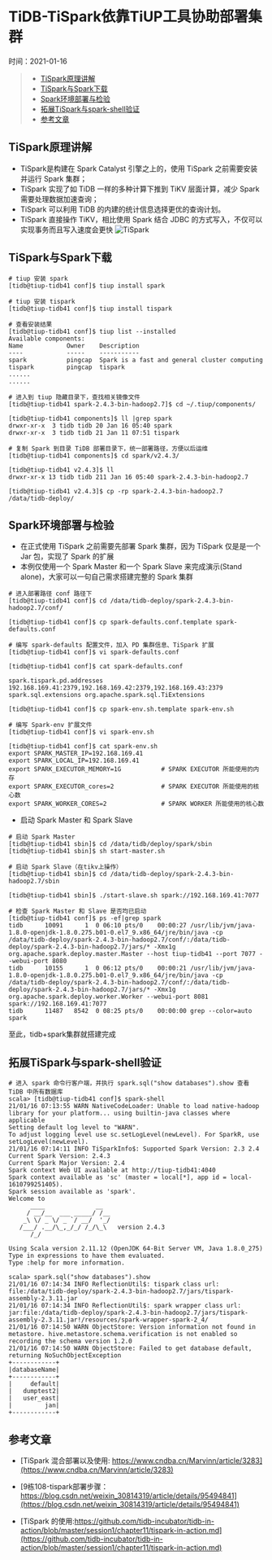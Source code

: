 # TiDB-TiSpark依靠TiUP工具协助部署集群
时间：2021-01-16

> - [TiSpark原理讲解](#TiSpark原理讲解)  
> - [TiSpark与Spark下载](#TiSpark与Spark下载)  
> - [Spark环境部署与检验](#Spark环境部署与检验)  
> - [拓展TiSpark与spark-shell验证](#拓展TiSpark与spark-shell验证)  
> - [参考文章](#参考文章)

## TiSpark原理讲解
 - TiSpark是构建在 Spark Catalyst 引擎之上的，使用 TiSpark 之前需要安装并运行 Spark 集群；   
 - TiSpark 实现了如 TiDB 一样的多种计算下推到 TiKV 层面计算，减少 Spark 需要处理数据加速查询；  
 - TiSpark 可以利用 TiDB 的内建的统计信息选择更优的查询计划。  
 - TiSpark 直接操作 TiKV，相比使用 Spark 结合 JDBC 的方式写入，不仅可以实现事务而且写入速度会更快
![TiSpark](https://download.pingcap.com/images/docs-cn/tispark-architecture.png)

## TiSpark与Spark下载
```shell
# tiup 安装 spark
[tidb@tiup-tidb41 conf]$ tiup install spark

# tiup 安装 tispark
[tidb@tiup-tidb41 conf]$ tiup install tispark

# 查看安装结果
[tidb@tiup-tidb41 conf]$ tiup list --installed
Available components:
Name            Owner    Description
----            -----    -----------
spark           pingcap  Spark is a fast and general cluster computing 
tispark         pingcap  tispark
......
......

# 进入到 tiup 隐藏目录下，查找相关镜像文件
[tidb@tiup-tidb41 spark-2.4.3-bin-hadoop2.7]$ cd ~/.tiup/components/

[tidb@tiup-tidb41 components]$ ll |grep spark
drwxr-xr-x  3 tidb tidb 20 Jan 16 05:40 spark
drwxr-xr-x  3 tidb tidb 21 Jan 11 07:51 tispark

# 复制 Spark 到目录 TiDB 部署目录下，统一部署路径，方便以后运维
[tidb@tiup-tidb41 components]$ cd spark/v2.4.3/

[tidb@tiup-tidb41 v2.4.3]$ ll
drwxr-xr-x 13 tidb tidb 211 Jan 16 05:40 spark-2.4.3-bin-hadoop2.7

[tidb@tiup-tidb41 v2.4.3]$ cp -rp spark-2.4.3-bin-hadoop2.7 /data/tidb-deploy/
```

## Spark环境部署与检验
 - 在正式使用 TiSpark 之前需要先部署 Spark 集群，因为 TiSpark 仅是是一个 Jar 包，实现了 Spark 的扩展  
 - 本例仅使用一个 Spark Master 和一个 Spark Slave 来完成演示(Stand alone)，大家可以一句自己需求搭建完整的 Spark 集群  
```shell
# 进入部署路径 conf 路径下
[tidb@tiup-tidb41 conf]$ cd /data/tidb-deploy/spark-2.4.3-bin-hadoop2.7/conf/

[tidb@tiup-tidb41 conf]$ cp spark-defaults.conf.template spark-defaults.conf

# 编写 spark-defaults 配置文件，加入 PD 集群信息、TiSpark 扩展
[tidb@tiup-tidb41 conf]$ vi spark-defaults.conf

[tidb@tiup-tidb41 conf]$ cat spark-defaults.conf

spark.tispark.pd.addresses 192.168.169.41:2379,192.168.169.42:2379,192.168.169.43:2379
spark.sql.extensions org.apache.spark.sql.TiExtensions

[tidb@tiup-tidb41 conf]$ cp spark-env.sh.template spark-env.sh

# 编写 Spark-env 扩展文件
[tidb@tiup-tidb41 conf]$ vi spark-env.sh

[tidb@tiup-tidb41 conf]$ cat spark-env.sh
export SPARK_MASTER_IP=192.168.169.41
export SPARK_LOCAL_IP=192.168.169.41
export SPARK_EXECUTOR_MEMORY=1G           # SPARK EXECUTOR 所能使用的内存
export SPARK_EXECUTOR_cores=2             # SPARK EXECUTOR 所能使用的核心数
export SPARK_WORKER_CORES=2               # SPARK WORKER 所能使用的核心数
```

 - 启动 Spark Master 和 Spark Slave
```shell
# 启动 Spark Master
[tidb@tiup-tidb41 sbin]$ cd /data/tidb/deploy/spark/sbin
[tidb@tiup-tidb41 sbin]$ sh start-master.sh

# 启动 Spark Slave（在tikv上操作）
[tidb@tiup-tidb41 sbin]$ cd /data/tidb-deploy/spark-2.4.3-bin-hadoop2.7/sbin

[tidb@tiup-tidb41 sbin]$ ./start-slave.sh spark://192.168.169.41:7077

# 检查 Spark Master 和 Slave 是否均已启动
[tidb@tiup-tidb41 conf]$ ps -ef|grep spark
tidb      10091      1  0 06:10 pts/0    00:00:27 /usr/lib/jvm/java-1.8.0-openjdk-1.8.0.275.b01-0.el7_9.x86_64/jre/bin/java -cp /data/tidb-deploy/spark-2.4.3-bin-hadoop2.7/conf/:/data/tidb-deploy/spark-2.4.3-bin-hadoop2.7/jars/* -Xmx1g org.apache.spark.deploy.master.Master --host tiup-tidb41 --port 7077 --webui-port 8080
tidb      10155      1  0 06:12 pts/0    00:00:21 /usr/lib/jvm/java-1.8.0-openjdk-1.8.0.275.b01-0.el7_9.x86_64/jre/bin/java -cp /data/tidb-deploy/spark-2.4.3-bin-hadoop2.7/conf/:/data/tidb-deploy/spark-2.4.3-bin-hadoop2.7/jars/* -Xmx1g org.apache.spark.deploy.worker.Worker --webui-port 8081 spark://192.168.169.41:7077
tidb      11487   8542  0 08:25 pts/0    00:00:00 grep --color=auto spark

```
至此，tidb+spark集群就搭建完成

## 拓展TiSpark与spark-shell验证
```shell
# 进入 spark 命令行客户端，并执行 spark.sql("show databases").show 查看 TiDB 中所有数据库
scala> [tidb@tiup-tidb41 conf]$ spark-shell
21/01/16 07:13:55 WARN NativeCodeLoader: Unable to load native-hadoop library for your platform... using builtin-java classes where applicable
Setting default log level to "WARN".
To adjust logging level use sc.setLogLevel(newLevel). For SparkR, use setLogLevel(newLevel).
21/01/16 07:14:11 INFO TiSparkInfo$: Supported Spark Version: 2.3 2.4
Current Spark Version: 2.4.3
Current Spark Major Version: 2.4
Spark context Web UI available at http://tiup-tidb41:4040
Spark context available as 'sc' (master = local[*], app id = local-1610799251405).
Spark session available as 'spark'.
Welcome to
      ____              __
     / __/__  ___ _____/ /__
    _\ \/ _ \/ _ `/ __/  '_/
   /___/ .__/\_,_/_/ /_/\_\   version 2.4.3
      /_/
         
Using Scala version 2.11.12 (OpenJDK 64-Bit Server VM, Java 1.8.0_275)
Type in expressions to have them evaluated.
Type :help for more information.

scala> spark.sql("show databases").show
21/01/16 07:14:34 INFO ReflectionUtil$: tispark class url: file:/data/tidb-deploy/spark-2.4.3-bin-hadoop2.7/jars/tispark-assembly-2.3.11.jar
21/01/16 07:14:34 INFO ReflectionUtil$: spark wrapper class url: jar:file:/data/tidb-deploy/spark-2.4.3-bin-hadoop2.7/jars/tispark-assembly-2.3.11.jar!/resources/spark-wrapper-spark-2_4/
21/01/16 07:14:50 WARN ObjectStore: Version information not found in metastore. hive.metastore.schema.verification is not enabled so recording the schema version 1.2.0
21/01/16 07:14:50 WARN ObjectStore: Failed to get database default, returning NoSuchObjectException
+------------+
|databaseName|
+------------+
|     default|
|   dumptest2|
|   user_east|
|         jan|
+------------+
```


## 参考文章

 - [TiSpark 混合部署以及使用: https://www.cndba.cn/Marvinn/article/3283](https://www.cndba.cn/Marvinn/article/3283)

 - [9栋108-tispark部署步骤：https://blog.csdn.net/weixin_30814319/article/details/95494841](https://blog.csdn.net/weixin_30814319/article/details/95494841)

 - [TiSpark 的使用:https://github.com/tidb-incubator/tidb-in-action/blob/master/session1/chapter11/tispark-in-action.md](https://github.com/tidb-incubator/tidb-in-action/blob/master/session1/chapter11/tispark-in-action.md)